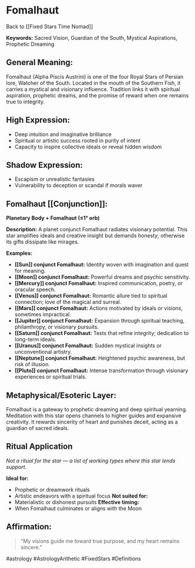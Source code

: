 # Fomalhaut

Back to [[Fixed Stars Time Nomad]]

**Keywords:** Sacred Vision, Guardian of the South, Mystical Aspirations, Prophetic Dreaming

## General Meaning:
Fomalhaut (Alpha Piscis Austrini) is one of the four Royal Stars of Persian lore, Watcher of the South. Located in the mouth of the Southern Fish, it carries a mystical and visionary influence. Tradition links it with spiritual aspiration, prophetic dreams, and the promise of reward when one remains true to integrity.

## High Expression:
- Deep intuition and imaginative brilliance
- Spiritual or artistic success rooted in purity of intent
- Capacity to inspire collective ideals or reveal hidden wisdom

## Shadow Expression:
- Escapism or unrealistic fantasies
- Vulnerability to deception or scandal if morals waver

## Fomalhaut [[Conjunction]]:

**Planetary Body + Fomalhaut (≤1° orb)**

**Description:**
A planet conjunct Fomalhaut radiates visionary potential. This star amplifies ideals and creative insight but demands honesty; otherwise its gifts dissipate like mirages.

**Examples:**
- **[[Sun]] conjunct Fomalhaut:** Identity woven with imagination and quest for meaning.
- **[[Moon]] conjunct Fomalhaut:** Powerful dreams and psychic sensitivity.
- **[[Mercury]] conjunct Fomalhaut:** Inspired communication, poetry, or oracular speech.
- **[[Venus]] conjunct Fomalhaut:** Romantic allure tied to spiritual connection; love of the magical and surreal.
- **[[Mars]] conjunct Fomalhaut:** Actions motivated by ideals or visions, sometimes impractical.
- **[[Jupiter]] conjunct Fomalhaut:** Expansion through spiritual teaching, philanthropy, or visionary pursuits.
- **[[Saturn]] conjunct Fomalhaut:** Tests that refine integrity; dedication to long-term ideals.
- **[[Uranus]] conjunct Fomalhaut:** Sudden mystical insights or unconventional artistry.
- **[[Neptune]] conjunct Fomalhaut:** Heightened psychic awareness, but risk of illusion.
- **[[Pluto]] conjunct Fomalhaut:** Intense transformation through visionary experiences or spiritual trials.

## Metaphysical/Esoteric Layer:
Fomalhaut is a gateway to prophetic dreaming and deep spiritual yearning. Meditation with this star opens channels to higher guides and expansive creativity. It rewards sincerity of heart and punishes deceit, acting as a guardian of sacred ideals.

## Ritual Application
*Not a ritual for the star — a list of working types where this star lends support.*

**Ideal for:**
- Prophetic or dreamwork rituals
- Artistic endeavors with a spiritual focus
**Not suited for:**
- Materialistic or dishonest pursuits
**Effective timing:**
- When Fomalhaut culminates or aligns with the Moon

## Affirmation:

> "My visions guide me toward true purpose, and my heart remains sincere."

#astrology #AstrologyArithetic #FixedStars #Definitions
